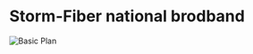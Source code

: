 # Storm-Fiber national brodband
<img src="https://github.com/haseeb414/Storm-Fiber/blob/main/premium-plan%20(2).jpg?raw=true" alt="Basic Plan">

